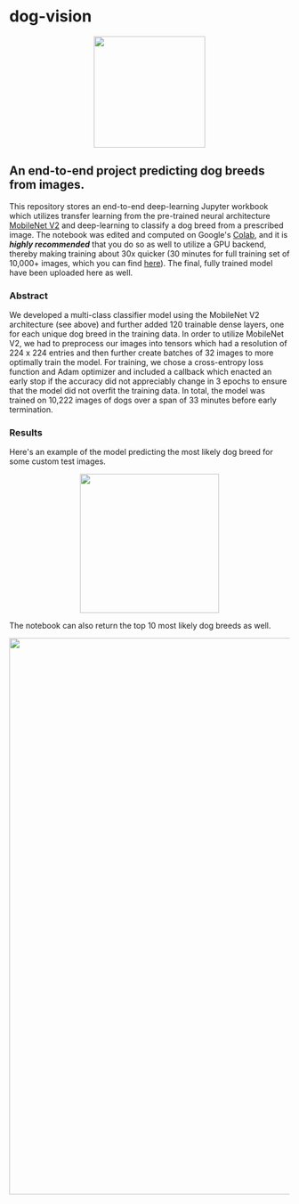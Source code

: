 # dog-vision

<p align = "center">
<img src ="https://user-images.githubusercontent.com/86231828/125239967-c64e0480-e32c-11eb-81a4-5ee0fb85e20a.jpg" width=auto height="200">
</p>

## An end-to-end project predicting dog breeds from images.

This repository stores an end-to-end deep-learning Jupyter workbook which utilizes transfer learning from the pre-trained neural architecture [MobileNet V2](https://tfhub.dev/google/imagenet/mobilenet_v2_130_224/classification/4) and deep-learning to classify a dog breed from a prescribed image.  The notebook was edited and computed on Google's [Colab](https://colab.research.google.com/), and it is _**highly recommended**_ that you do so as well to utilize a GPU backend, thereby making training about 30x quicker (30 minutes for full training set of 10,000+ images, which you can find [here](https://www.kaggle.com/c/dog-breed-identification/)). The final, fully trained model have been uploaded here as well.

### Abstract

We developed a multi-class classifier model using the MobileNet V2 architecture (see above) and further added 120 trainable dense layers, one for each unique dog breed in the training data. In order to utilize MobileNet V2, we had to preprocess our images into tensors which had a resolution of 224 x 224 entries and then further create batches of 32 images to more optimally train the model. For training, we chose a cross-entropy loss function and Adam optimizer and included a callback which enacted an early stop if the accuracy did not appreciably change in 3 epochs to ensure that the model did not overfit the training data. In total, the model was trained on 10,222 images of dogs over a span of 33 minutes before early termination.

### Results

Here's an example of the model predicting the most likely dog breed for some custom test images.

<p align="center">
<img src="https://user-images.githubusercontent.com/86231828/125240031-e2ea3c80-e32c-11eb-8459-fbef774d8f58.jpg" width=auto height="250">
</p>

The notebook can also return the top 10 most likely dog breeds as well.

<p align="center">
<img src="https://user-images.githubusercontent.com/86231828/125259759-f86a6100-e342-11eb-9c54-87db9d10f46e.jpg" width=1000 height=auto>
</p>
